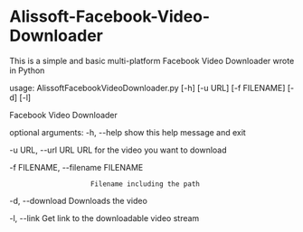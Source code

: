 # Alissoft-Facebook-Video-Downloader
This is a simple and basic multi-platform Facebook Video Downloader wrote in Python


usage: AlissoftFacebookVideoDownloader.py [-h] [-u URL] [-f FILENAME] [-d] [-l]

Facebook Video Downloader

optional arguments:
  -h, --help            show this help message and exit
  
  -u URL, --url URL     URL for the video you want to download
  
  -f FILENAME, --filename FILENAME
  
                        Filename including the path
  -d, --download        Downloads the video
  
  -l, --link            Get link to the downloadable video stream
